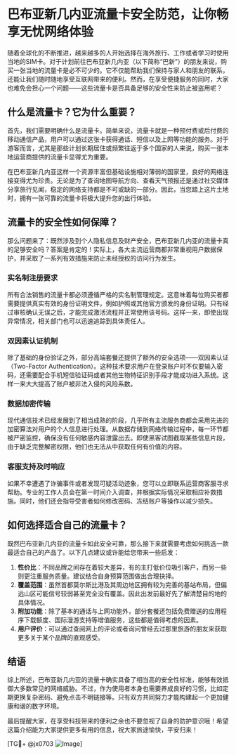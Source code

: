 # 巴布亚新几内亚流量卡安全防范，让你畅享无忧网络体验

随着全球化的不断推进，越来越多的人开始选择在海外旅行、工作或者学习时使用当地的SIM卡。对于计划前往巴布亚新几内亚（以下简称“巴新”）的朋友来说，购买一张当地的流量卡是必不可少的。它不仅能帮助我们保持与家人和朋友的联系，还能让我们随时随地享受互联网带来的便利。然而，在享受便捷服务的同时，大家也难免会担心一个问题——这些流量卡是否具备足够的安全性来防止被盗用呢？

## 什么是流量卡？它为什么重要？

首先，我们需要明确什么是流量卡。简单来说，流量卡就是一种预付费或后付费的移动通信产品，用户可以通过这张卡获得通话、短信以及上网等功能的服务。对于游客而言，尤其是那些计划长期居住或频繁往返于多个国家的人来说，购买一张本地运营商提供的流量卡显得尤为重要。

在巴布亚新几内亚这样一个资源丰富但基础设施相对薄弱的国家里，良好的网络连接变得尤为珍贵。无论是为了查询地图导航方向、查看天气预报还是通过社交媒体分享旅行见闻，稳定的网络支持都是不可或缺的一部分。因此，当您踏上这片土地时，拥有一张可靠的流量卡将极大提升您的出行体验。

## 流量卡的安全性如何保障？

那么问题来了：既然涉及到个人隐私信息及财产安全，巴布亚新几内亚的流量卡真的足够安全吗？答案是肯定的！实际上，各大主流运营商都非常重视用户数据保护，并采取了一系列有效措施来防止未经授权的访问行为发生。

### 实名制注册要求
所有合法销售的流量卡都必须遵循严格的实名制管理规定。这意味着每位购买者都需要提供真实有效的身份证明文件，例如护照或其他官方颁发的身份证明。只有经过审核确认无误之后，才能完成激活流程并正常使用该号码。这样一来，即使出现异常情况，相关部门也可以迅速追踪到具体责任人。

### 双因素认证机制
除了基础的身份验证之外，部分高端套餐还提供了额外的安全选项——双因素认证（Two-Factor Authentication）。这种技术要求用户在登录账户时不仅要输入密码，还需要配合手机短信验证码或者其他生物特征识别手段才能成功进入系统。这样一来大大提高了账户被非法入侵的风险系数。

### 数据加密传输
现代通信技术已经发展到了相当成熟的阶段，几乎所有主流服务商都会采用先进的加密算法对用户的个人信息进行处理。从数据存储到网络传输过程中，每一环节都被严密监控，确保没有任何敏感内容泄露出去。即使黑客试图截取某些信息片段，由于缺乏完整解密权限，他们也无法从中获取任何有价值的内容。

### 客服支持及时响应
如果不幸遭遇了诈骗事件或者发现可疑活动迹象，您可以立即联系运营商客服寻求帮助。专业的工作人员会在第一时间介入调查，并根据实际情况采取相应补救措施。同时，他们还会指导受害者如何修改密码、冻结账户等操作以减少损失。

## 如何选择适合自己的流量卡？

既然巴布亚新几内亚的流量卡如此安全可靠，那么接下来就需要考虑如何挑选一款最适合自己的产品了。以下几点建议或许能给您带来一些启发：

1. **性价比**：不同品牌之间存在着较大差异，有的主打低价位吸引客户，而另一些则更注重服务质量。建议结合自身预算范围做出合理抉择。
2. **覆盖范围**：虽然首都莫尔斯比港及其周边地区拥有较为完善的基站布局，但偏远山区可能信号较弱甚至完全没有覆盖。因此出发前最好先了解清楚目的地的具体情况。
3. **附加功能**：除了基本的通话与上网功能外，部分套餐还包括免费赠送的应用程序下载额度、国际漫游支持等增值服务，这些都是值得考虑的因素。
4. **用户评价**：可以通过查阅网上的评论或者询问曾经去过那里旅游的朋友来获取更多关于某个品牌的直观感受。

## 结语

综上所述，巴布亚新几内亚的流量卡确实具备了相当高的安全性标准，能够有效抵御大多数常见的网络威胁。不过，作为使用者本身也需要养成良好的习惯，比如定期更换复杂密码、避免点击不明链接等。只有双方共同努力才能构建起一个更加健康和谐的数字环境。

最后提醒大家，在享受科技带来的便利之余也不要忽视了自身的防护意识哦！希望这篇介绍能为大家提供更多有用的信息，祝大家旅途愉快，平安归来！

[TG💪+ @jx0703 ![Image](https://github.com/user-attachments/assets/dbca1d08-cadb-493c-b0ec-ad6f7a83f270)]